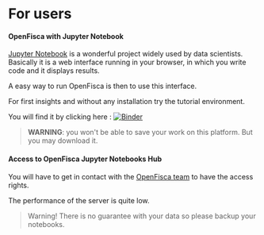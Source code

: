 # For users

#### OpenFisca with Jupyter Notebook

[Jupyter Notebook](http://jupyter.org/) is a wonderful project widely used by data scientists.   
Basically it is a web interface running in your browser, in which you write code and it displays results.

A easy way to run OpenFisca is then to use this interface.

For first insights and without any installation try the tutorial environment.

You will find it by clicking here : [![Binder](http://mybinder.org/badge.svg)](http://mybinder.org:/repo/openfisca/tutorial) 

> **WARNING**: you won't be able to save your work on this platform. But you may download it.



#### Access to OpenFisca Jupyter Notebooks Hub

You will have to get in contact with the [OpenFisca team](https://github.com/openfisca) to have the access rights.

The performance of the server is quite low.

>Warning! There is no guarantee with your data so please backup your notebooks.
